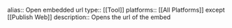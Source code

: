 alias:: Open embedded url
type:: [[Tool]]
platforms:: [[All Platforms]] except [[Publish Web]]
description:: Opens the url of the embed
